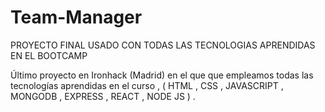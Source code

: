 # Team-Manager

PROYECTO FINAL USADO CON TODAS LAS TECNOLOGIAS APRENDIDAS EN EL BOOTCAMP

Último proyecto en Ironhack (Madrid) en el que que empleamos todas las tecnologías aprendidas en el curso , ( HTML , CSS , JAVASCRIPT , MONGODB , EXPRESS , REACT , NODE JS ) .
